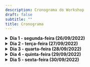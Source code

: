 ```yaml
---
description: Cronograma do Workshop
draft: false
subtitle: ""
title: Cronograma
---
```


<details><summary><h4 style='display:inline;'>Dia 1 - segunda-feira (26/09/2022)</h4></summary>
<p>

|Horário|Atividade|
|-------|---------|
|8h30|Abertura - Apresentação inicial|
|9h-12h|Live coding (LC): Introdução à linguagem Python|
|12h-13h|Almoço|
|13h-14h|Palestra 1|
|14h-17h|Live coding (LC): Introdução à linguagem Python|
|17h-18h|Dúvidas|


</p>
</details>


<details><summary><h4 style='display:inline;'>Dia 2 - terça-feira (27/09/2022)</h4></summary>
<p>

|Horário|Atividade|
|-------|---------|
|8h30 |Introdução à linguagem Python|
|10h - 10h30|Coffee-break|
|10h30 - 12h|LC: Introdução a Pandas e Matplotlib|
|12h - 13h|Almoço|
|13h - 13h40|Palestra 2|
|14h - 15h30|LC: Introdução a Pandas e Matplotlib|
|15h30 - 16h|Coffee-break|
|16h - 18h|LC: Introdução a Pandas e Matplotlib|


</p>
</details>

<details><summary><h4 style='display:inline;'>Dia 3 - quarta-feira (28/09/2022)</h4></summary>
<p>

> Dia reservado para atividade em grupo


</p>
</details>

<details><summary><h4 style='display:inline;'>Dia 4 - quinta-feira (29/09/2022)</h4></summary>
<p>

|Horário|Atividade|
|-------|---------|
|8h-10h|Apresentação dos grupos|
|10h30-12h|LC: Autonomia para análise de dados biológicos em Python|
|12h-13h|Almoço|
|13h-14h|Palestra 3|
|14h-17h|LC: Autonomia para análise de dados biológicos em Python|
|17h-18h|Dúvidas|


</p>
</details>

<details><summary><h4 style='display:inline;'>Dia 5 - sexta-feira (30/09/2022)</h4></summary>
<p>

|Horário|Atividade|
|-------|---------|
|8h30|Apresentação inicial|
|9h-12h|LC: Introdução a Biopython|
|12h-13h|Almoço|
|13h-14h|Palestra 4|
|14h-15h|Flash talks|
|15h-17h|LC: Introdução a Biopython|
|17h-18h|Fechamento do Workshop|


</p>
</details>